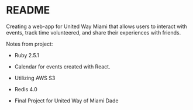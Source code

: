 # README

Creating a web-app for United Way Miami that allows users to interact with events, track time volunteered, and share their experiences with friends.

Notes from project:

* Ruby 2.5.1

* Calendar for events created with React.

* Utilizing AWS S3

* Redis 4.0

* Final Project for United Way of Miami Dade